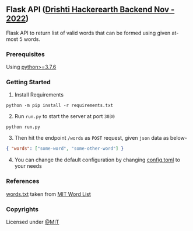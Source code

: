 ## Flask API ([Drishti Hackerearth Backend Nov - 2022](https://assessment.hackerearth.com/challenges/new/hiring/drishti-backend-engineer-hiring-challenge/))

Flask API to return list of valid words that can be formed using given at-most 5 words.

### Prerequisites

Using [python>=3.7.6](https://www.python.org/downloads/release/python-376/)

### Getting Started

1. Install Requirements

```console
python -m pip install -r requirements.txt
```

2. Run `run.py` to start the server at port `3030`

```console
python run.py
```

3. Then hit the endpoint `/words` as `POST` request, given `json` data as below-

```json
{ "words": ["some-word", "some-other-word"] }
```

4. You can change the default configuration by changing [config.toml](./config.toml) to your needs

### References

[words.txt](./words.txt) taken from [MIT Word List](https://www.mit.edu/~ecprice/wordlist.10000)

### Copyrights

Licensed under [@MIT](./LICENSE)
